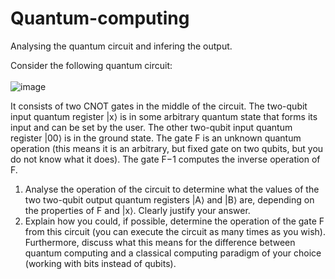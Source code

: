 # Quantum-computing
Analysing the quantum circuit and infering the output.


Consider the following quantum circuit:<br> <br>
![image](https://user-images.githubusercontent.com/84000497/187093051-b513dafe-afc9-41c5-a1c9-b1338d628d17.png)

It consists of two CNOT gates in the middle of the circuit. The two-qubit input quantum
register |x⟩ is in some arbitrary quantum state that forms its input and can be set by the
user. The other two-qubit input quantum register |00⟩ is in the ground state. The gate F is
an unknown quantum operation (this means it is an arbitrary, but fixed gate on two qubits,
but you do not know what it does). The gate F−1 computes the inverse operation of F.
1. Analyse the operation of the circuit to determine what the values of the two two-qubit
output quantum registers |A⟩ and |B⟩ are, depending on the properties of F and |x⟩.
Clearly justify your answer.
2. Explain how you could, if possible, determine the operation of the gate F from this
circuit (you can execute the circuit as many times as you wish). Furthermore, discuss
what this means for the difference between quantum computing and a classical
computing paradigm of your choice (working with bits instead of qubits).
